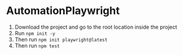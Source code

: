 # AutomationPlaywright

1. Download the project and go to the root location inside the project
2. Run `npm init -y`
3. Then run `npm init playwright@latest`
4. Then run `npm test`
